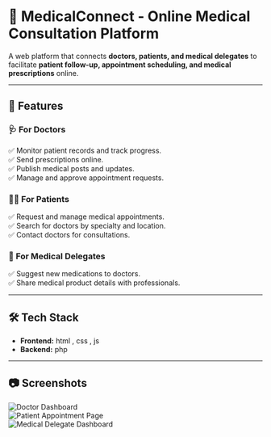 # 🏥 MedicalConnect - Online Medical Consultation Platform  

A web platform that connects **doctors, patients, and medical delegates** to facilitate **patient follow-up, appointment scheduling, and medical prescriptions** online.

---

## 🚀 Features  

### 🩺 For Doctors  
✅ Monitor patient records and track progress.  
✅ Send prescriptions online.  
✅ Publish medical posts and updates.  
✅ Manage and approve appointment requests.  

### 🧑‍⚕️ For Patients  
✅ Request and manage medical appointments.  
✅ Search for doctors by specialty and location.  
✅ Contact doctors for consultations.  

### 💊 For Medical Delegates  
✅ Suggest new medications to doctors.  
✅ Share medical product details with professionals.  

---

## 🛠 Tech Stack  

- **Frontend:** html , css , js
- **Backend:** php
---

## 📷 Screenshots  

![Doctor Dashboard](images/doctor-dashboard.png)  
![Patient Appointment Page](images/patient-appointment.png)  
![Medical Delegate Dashboard](images/delegate-dashboard.png)  
